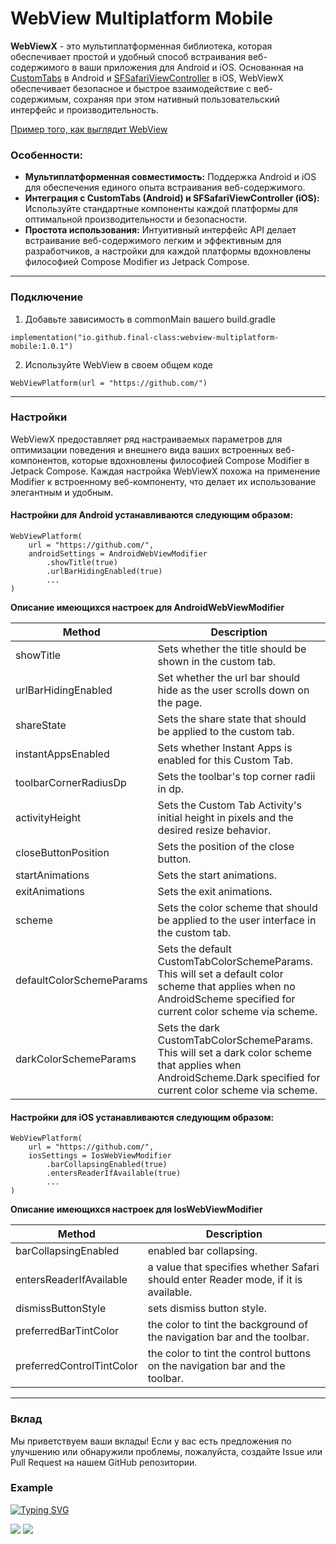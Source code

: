 # WebView Multiplatform Mobile

**WebViewX** - это мультиплатформенная библиотека, которая обеспечивает простой и удобный способ встраивания веб-содержимого в ваши приложения для Android и iOS. Основанная на [CustomTabs](https://developer.android.com/reference/kotlin/androidx/browser/customtabs/package-summary) в Android и [SFSafariViewController](https://developer.apple.com/documentation/safariservices/sfsafariviewcontroller) в iOS, WebViewX обеспечивает безопасное и быстрое взаимодействие с веб-содержимым, сохраняя при этом нативный пользовательский интерфейс и производительность.

[Пример того, как выглядит WebView](https://github.com/final-class/WebView-Multiplatform-Mobile?tab=readme-ov-file#example)

### Особенности:
- **Мультиплатформенная совместимость:** Поддержка Android и iOS для обеспечения единого опыта встраивания веб-содержимого.
- **Интеграция с CustomTabs (Android) и SFSafariViewController (iOS):** Используйте стандартные компоненты каждой платформы для оптимальной производительности и безопасности.
- **Простота использования:** Интуитивный интерфейс API делает встраивание веб-содержимого легким и эффективным для разработчиков, а настройки для каждой платформы вдохновлены философией Compose Modifier из Jetpack Compose.

------------

### Подключение
1) Добавьте зависимость в commonMain вашего build.gradle
```
implementation("io.github.final-class:webview-multiplatform-mobile:1.0.1")
```
2) Используйте WebView в своем общем коде
```
WebViewPlatform(url = "https://github.com/")
```

------------

### Настройки
WebViewX предоставляет ряд настраиваемых параметров для оптимизации поведения и внешнего вида ваших встроенных веб-компонентов, которые вдохновлены философией Compose Modifier в Jetpack Compose. Каждая настройка WebViewX похожа на применение Modifier к встроенному веб-компоненту, что делает их использование элегантным и удобным.

#### Настройки для Android устанавливаются следующим образом:
```
WebViewPlatform(
    url = "https://github.com/",
    androidSettings = AndroidWebViewModifier
        .showTitle(true)
        .urlBarHidingEnabled(true)
        ...
)
```
**Описание имеющихся настроек для AndroidWebViewModifier**
                    
Method  | Description
------------- | -------------
showTitle  | Sets whether the title should be shown in the custom tab.
urlBarHidingEnabled  | Set whether the url bar should hide as the user scrolls down on the page.
shareState  | Sets the share state that should be applied to the custom tab.
instantAppsEnabled  | Sets whether Instant Apps is enabled for this Custom Tab.
toolbarCornerRadiusDp  | Sets the toolbar's top corner radii in dp.
activityHeight  | Sets the Custom Tab Activity's initial height in pixels and the desired resize behavior.
closeButtonPosition  | Sets the position of the close button.
startAnimations  | Sets the start animations.
exitAnimations  | Sets the exit animations.
scheme  | Sets the color scheme that should be applied to the user interface in the custom tab.
defaultColorSchemeParams  | Sets the default CustomTabColorSchemeParams. This will set a default color scheme that applies when no AndroidScheme specified for current color scheme via scheme.
darkColorSchemeParams  | Sets the dark CustomTabColorSchemeParams. This will set a dark color scheme that applies when AndroidScheme.Dark specified for current color scheme via scheme.


#### Настройки для iOS устанавливаются следующим образом:
```
WebViewPlatform(
    url = "https://github.com/",
    iosSettings = IosWebViewModifier
        .barCollapsingEnabled(true)
        .entersReaderIfAvailable(true)
        ...
)
```

**Описание имеющихся настроек для IosWebViewModifier**
                    
Method  | Description
------------- | -------------
barCollapsingEnabled  | enabled bar collapsing.
entersReaderIfAvailable  | a value that specifies whether Safari should enter Reader mode, if it is available.
dismissButtonStyle  | sets dismiss button style.
preferredBarTintColor  | the color to tint the background of the navigation bar and the toolbar.
preferredControlTintColor  | the color to tint the control buttons on the navigation bar and the toolbar.

------------

### Вклад
Мы приветствуем ваши вклады! Если у вас есть предложения по улучшению или обнаружили проблемы, пожалуйста, создайте Issue или Pull Request на нашем GitHub репозитории.

### Example

[![Typing SVG](https://readme-typing-svg.demolab.com/?lines=First+line+of+text;Second+line+of+text)](https://git.io/typing-svg)

![](https://imgur.com/VzCepMA.png) ![](https://imgur.com/YzVZ5sU.png)
